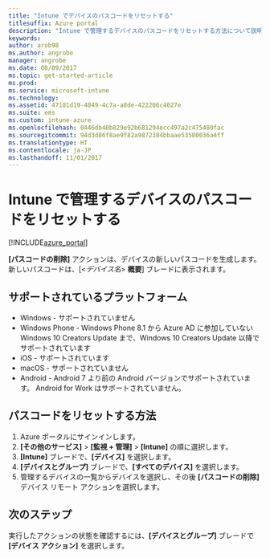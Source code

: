 ```yaml
---
title: "Intune でデバイスのパスコードをリセットする"
titlesuffix: Azure portal
description: "Intune で管理するデバイスのパスコードをリセットする方法について説明します。\""
keywords: 
author: arob98
ms.author: angrobe
manager: angrobe
ms.date: 08/09/2017
ms.topic: get-started-article
ms.prod: 
ms.service: microsoft-intune
ms.technology: 
ms.assetid: 47181d19-4049-4c7a-a8de-422206c4027e
ms.suite: ems
ms.custom: intune-azure
ms.openlocfilehash: 0446db40b829e92b681294ecc497a2c475480fac
ms.sourcegitcommit: 94d3d86f8ae9f82a9872384bbaae53580036a4ff
ms.translationtype: HT
ms.contentlocale: ja-JP
ms.lasthandoff: 11/01/2017
---
```

# <a name="reset-the-passcode-on-intune-managed-devices"></a>Intune で管理するデバイスのパスコードをリセットする


[!INCLUDE[azure_portal](./includes/azure_portal.md)]

**[パスコードの削除]** アクションは、デバイスの新しいパスコードを生成します。新しいパスコードは、[<*デバイス名*> **概要**] ブレードに表示されます。

## <a name="supported-platforms"></a>サポートされているプラットフォーム

- Windows - サポートされていません
- Windows Phone - Windows Phone 8.1 から Azure AD に参加していない Windows 10 Creators Update まで、Windows 10 Creators Update 以降でサポートされています
- iOS - サポートされています
- macOS - サポートされていません
- Android - Android 7 より前の Android バージョンでサポートされています。 Android for Work はサポートされていません。

## <a name="how-to-reset-a-passcode"></a>パスコードをリセットする方法

1. Azure ポータルにサインインします。
2. **[その他のサービス]** > **[監視 + 管理]** > **[Intune]** の順に選択します。
3. **[Intune]** ブレードで、**[デバイス]** を選択します。
4. **[デバイスとグループ]** ブレードで、**[すべてのデバイス]** を選択します。
5. 管理するデバイスの一覧からデバイスを選択し、その後 **[パスコードの削除]** デバイス リモート アクションを選択します。

## <a name="next-steps"></a>次のステップ

実行したアクションの状態を確認するには、**[デバイスとグループ]** ブレードで **[デバイス アクション]** を選択します。
